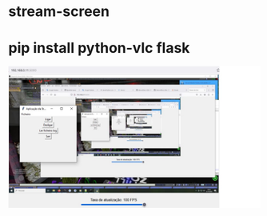 # stream-screen
# pip install python-vlc flask

![Texto alternativo](https://github.com/0joseDark/stream-screen/blob/main/image/stream.jpg)
